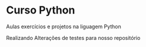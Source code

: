 # Curso Python

Aulas exercícios e projetos na liguagem Python

Realizando Alterações de testes para nosso repositório